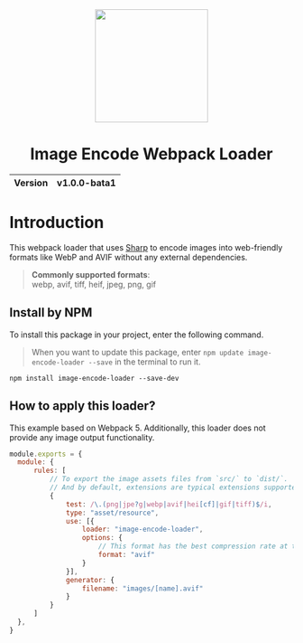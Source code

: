 <div align="center">
  <img width="200px" src="https://github.com/user-attachments/assets/3933881e-5d7f-4675-a4d1-1e67d7d0778e">
  <h1>Image Encode Webpack Loader</h1>
  <table>
        <thead>
          <tr>
            <th>Version</th>
            <th>v1.0.0-bata1</th>
          </tr>
        </tbody>
    </table>
</div>

# Introduction
This webpack loader that uses [Sharp](https://sharp.pixelplumbing.com/) to encode images into web-friendly formats like WebP and AVIF without any external dependencies.

> __Commonly supported formats__:<br>
> webp, avif, tiff, heif, jpeg, png, gif

## Install by NPM
To install this package in your project, enter the following command.

> When you want to update this package, enter `npm update image-encode-loader --save` in the terminal to run it.

```
npm install image-encode-loader --save-dev
```

## How to apply this loader?
This example based on Webpack 5. Additionally, this loader does not provide any image output functionality.

```cjs
module.exports = {
  module: {
      rules: [
          // To export the image assets files from `src/` to `dist/`.
          // And by default, extensions are typical extensions supported by Chrome.
          {
              test: /\.(png|jpe?g|webp|avif|hei[cf]|gif|tiff)$/i,
              type: "asset/resource",
              use: [{
                  loader: "image-encode-loader",
                  options: {
                      // This format has the best compression rate at the moment.
                      format: "avif"
                  }
              }],
              generator: {
                  filename: "images/[name].avif"
              }
          }
      ]
  },
}
```